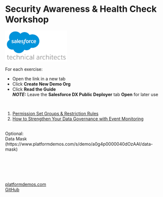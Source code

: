 # Security Awareness & Health Check Workshop

<img src="https://github.com/bmc-sf/Workshop-Mfg-Automation/blob/main/Salesforce_Technical_Architects_Logo.png" alt="alt text" width="200" height="100">
<!-- https://c1.sfdcstatic.com/content/dam/web/en_us/www/images/home/logo-salesforce.svg -->


For each exercise:
* Open the link in a new tab
* Click **Create New Demo Org**
* Click **Read the Guide**</br>
***NOTE:***  Leave the **Salesforce DX Public Deployer** tab **Open** for later use
<br/>

1. [Permission Set Groups & Restriction Rules](https://www.platformdemos.com/s/demo/a0g4p000004hejUAAQ/permission-set-groups-restriction-rules)
2. [How to Strengthen Your Data Governance with Event Monitoring](https://www.platformdemos.com/s/demo/a0g4p0000040sqnAAA/how-to-strengthen-your-data-governance-with-event-monitoring)



<br/>
Optional:
</br>
Data Mask (https://www.platformdemos.com/s/demo/a0g4p0000040dOzAAI/data-mask)

<br/>
<!--
***NOTE:***  [Use ***this*** Guide]()
<br/>
-->


<br/><br/>
------------------------
[platformdemos.com](https://platformdemos.com)<br/>
[GitHub](https://github.com/bmc-sf/Workshop-Security)<br/>
